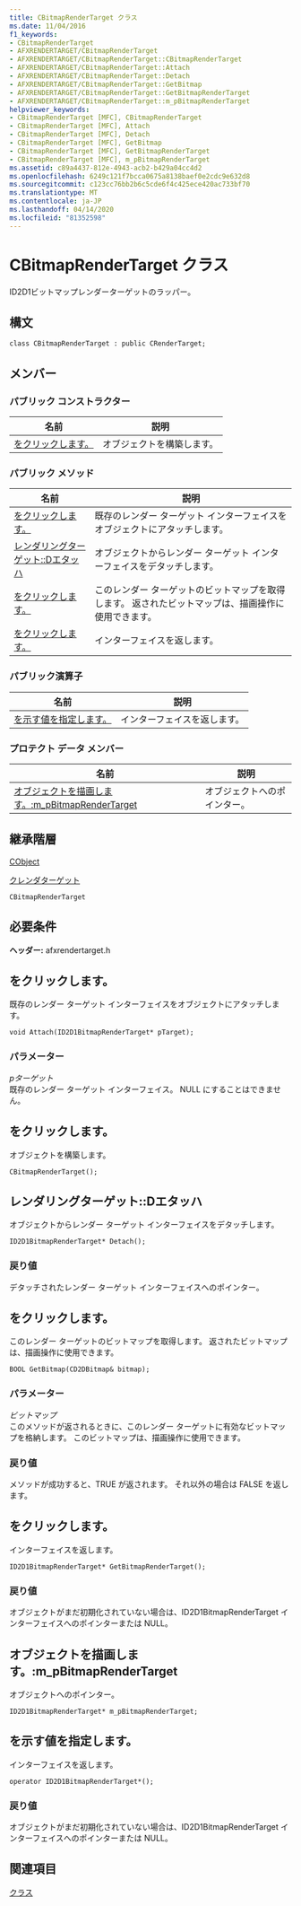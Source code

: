 ```yaml
---
title: CBitmapRenderTarget クラス
ms.date: 11/04/2016
f1_keywords:
- CBitmapRenderTarget
- AFXRENDERTARGET/CBitmapRenderTarget
- AFXRENDERTARGET/CBitmapRenderTarget::CBitmapRenderTarget
- AFXRENDERTARGET/CBitmapRenderTarget::Attach
- AFXRENDERTARGET/CBitmapRenderTarget::Detach
- AFXRENDERTARGET/CBitmapRenderTarget::GetBitmap
- AFXRENDERTARGET/CBitmapRenderTarget::GetBitmapRenderTarget
- AFXRENDERTARGET/CBitmapRenderTarget::m_pBitmapRenderTarget
helpviewer_keywords:
- CBitmapRenderTarget [MFC], CBitmapRenderTarget
- CBitmapRenderTarget [MFC], Attach
- CBitmapRenderTarget [MFC], Detach
- CBitmapRenderTarget [MFC], GetBitmap
- CBitmapRenderTarget [MFC], GetBitmapRenderTarget
- CBitmapRenderTarget [MFC], m_pBitmapRenderTarget
ms.assetid: c89a4437-812e-4943-acb2-b429a04cc4d2
ms.openlocfilehash: 6249c121f7bcca0675a8138baef0e2cdc9e632d8
ms.sourcegitcommit: c123cc76bb2b6c5cde6f4c425ece420ac733bf70
ms.translationtype: MT
ms.contentlocale: ja-JP
ms.lasthandoff: 04/14/2020
ms.locfileid: "81352598"
---
```

# <a name="cbitmaprendertarget-class"></a>CBitmapRenderTarget クラス

ID2D1ビットマップレンダーターゲットのラッパー。

## <a name="syntax"></a>構文

```
class CBitmapRenderTarget : public CRenderTarget;
```

## <a name="members"></a>メンバー

### <a name="public-constructors"></a>パブリック コンストラクター

|名前|説明|
|----------|-----------------|
|[をクリックします。](#cbitmaprendertarget)|オブジェクトを構築します。|

### <a name="public-methods"></a>パブリック メソッド

|名前|説明|
|----------|-----------------|
|[をクリックします。](#attach)|既存のレンダー ターゲット インターフェイスをオブジェクトにアタッチします。|
|[レンダリングターゲット::Dエタッハ](#detach)|オブジェクトからレンダー ターゲット インターフェイスをデタッチします。|
|[をクリックします。](#getbitmap)|このレンダー ターゲットのビットマップを取得します。 返されたビットマップは、描画操作に使用できます。|
|[をクリックします。](#getbitmaprendertarget)|インターフェイスを返します。|

### <a name="public-operators"></a>パブリック演算子

|名前|説明|
|----------|-----------------|
|[を示す値を指定します。](#operator_id2d1bitmaprendertarget_star)|インターフェイスを返します。|

### <a name="protected-data-members"></a>プロテクト データ メンバー

|名前|説明|
|----------|-----------------|
|[オブジェクトを描画します。:m_pBitmapRenderTarget](#m_pbitmaprendertarget)|オブジェクトへのポインター。|

## <a name="inheritance-hierarchy"></a>継承階層

[CObject](../../mfc/reference/cobject-class.md)

[クレンダターゲット](../../mfc/reference/crendertarget-class.md)

`CBitmapRenderTarget`

## <a name="requirements"></a>必要条件

**ヘッダー:** afxrendertarget.h

## <a name="cbitmaprendertargetattach"></a><a name="attach"></a>をクリックします。

既存のレンダー ターゲット インターフェイスをオブジェクトにアタッチします。

```
void Attach(ID2D1BitmapRenderTarget* pTarget);
```

### <a name="parameters"></a>パラメーター

*pターゲット*<br/>
既存のレンダー ターゲット インターフェイス。 NULL にすることはできません。

## <a name="cbitmaprendertargetcbitmaprendertarget"></a><a name="cbitmaprendertarget"></a>をクリックします。

オブジェクトを構築します。

```
CBitmapRenderTarget();
```

## <a name="cbitmaprendertargetdetach"></a><a name="detach"></a>レンダリングターゲット::Dエタッハ

オブジェクトからレンダー ターゲット インターフェイスをデタッチします。

```
ID2D1BitmapRenderTarget* Detach();
```

### <a name="return-value"></a>戻り値

デタッチされたレンダー ターゲット インターフェイスへのポインター。

## <a name="cbitmaprendertargetgetbitmap"></a><a name="getbitmap"></a>をクリックします。

このレンダー ターゲットのビットマップを取得します。 返されたビットマップは、描画操作に使用できます。

```
BOOL GetBitmap(CD2DBitmap& bitmap);
```

### <a name="parameters"></a>パラメーター

*ビットマップ*<br/>
このメソッドが返されるときに、このレンダー ターゲットに有効なビットマップを格納します。 このビットマップは、描画操作に使用できます。

### <a name="return-value"></a>戻り値

メソッドが成功すると、TRUE が返されます。 それ以外の場合は FALSE を返します。

## <a name="cbitmaprendertargetgetbitmaprendertarget"></a><a name="getbitmaprendertarget"></a>をクリックします。

インターフェイスを返します。

```
ID2D1BitmapRenderTarget* GetBitmapRenderTarget();
```

### <a name="return-value"></a>戻り値

オブジェクトがまだ初期化されていない場合は、ID2D1BitmapRenderTarget インターフェイスへのポインターまたは NULL。

## <a name="cbitmaprendertargetm_pbitmaprendertarget"></a><a name="m_pbitmaprendertarget"></a>オブジェクトを描画します。:m_pBitmapRenderTarget

オブジェクトへのポインター。

```
ID2D1BitmapRenderTarget* m_pBitmapRenderTarget;
```

## <a name="cbitmaprendertargetoperator-id2d1bitmaprendertarget"></a><a name="operator_id2d1bitmaprendertarget_star"></a>を示す値を指定します。

インターフェイスを返します。

```
operator ID2D1BitmapRenderTarget*();
```

### <a name="return-value"></a>戻り値

オブジェクトがまだ初期化されていない場合は、ID2D1BitmapRenderTarget インターフェイスへのポインターまたは NULL。

## <a name="see-also"></a>関連項目

[クラス](../../mfc/reference/mfc-classes.md)
